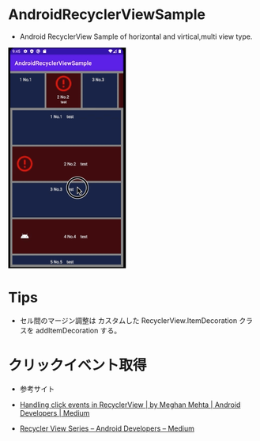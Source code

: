 # AndroidRecyclerViewSample

- Android RecyclerView Sample of horizontal and virtical,multi view type.

![Android RecyclerView Sample](assets/screen.gif "Android Recycler View Sample")


#

# Tips

- セル間のマージン調整は カスタムした RecyclerView.ItemDecoration クラスを addItemDecoration する。


# クリックイベント取得

- 参考サイト

- [Handling click events in RecyclerView \| by Meghan Mehta \| Android Developers \| Medium](https://medium.com/androiddevelopers/for-my-next-trick-i-will-write-about-onclick-45e0a6881c8a)

- [Recycler View Series – Android Developers – Medium](https://medium.com/androiddevelopers/tagged/recycler-view-series)
